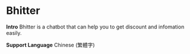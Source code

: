 # Bhitter

**Intro**
Bhitter is a chatbot that can help you to get discount and infomation easily.

**Support Language**
Chinese (繁體字)
